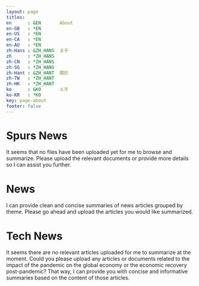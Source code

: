 ```yaml
---
layout: page
titles:
en      : &EN       About
en-GB   : *EN
en-US   : *EN
en-CA   : *EN
en-AU   : *EN
zh-Hans : &ZH_HANS  关于
zh      : *ZH_HANS
zh-CN   : *ZH_HANS
zh-SG   : *ZH_HANS
zh-Hant : &ZH_HANT  關於
zh-TW   : *ZH_HANT
zh-HK   : *ZH_HANT
ko      : &KO       소개
ko-KR   : *KO
key: page-about
footer: false
---
```



# Spurs News

It seems that no files have been uploaded yet for me to browse and summarize. Please upload the relevant documents or provide more details so I can assist you further.

# News

I can provide clean and concise summaries of news articles grouped by theme. Please go ahead and upload the articles you would like summarized.

# Tech News

It seems there are no relevant articles uploaded for me to summarize at the moment. Could you please upload any articles or documents related to the impact of the pandemic on the global economy or the economic recovery post-pandemic? That way, I can provide you with concise and informative summaries based on the content of those articles.

